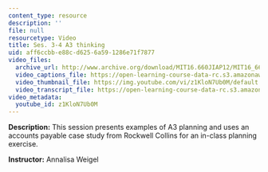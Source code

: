 ```yaml
---
content_type: resource
description: ''
file: null
resourcetype: Video
title: Ses. 3-4 A3 thinking
uid: aff6ccbb-e88c-d625-6a59-1286e71f7877
video_files:
  archive_url: http://www.archive.org/download/MIT16.660JIAP12/MIT16_660JIAP12_ses3-4_300k.mp4
  video_captions_file: https://open-learning-course-data-rc.s3.amazonaws.com/16-660j-introduction-to-lean-six-sigma-methods-january-iap-2012/961d3e6b0d0f515f993b52217bf7dba4_z1KloN7Ub0M.vtt
  video_thumbnail_file: https://img.youtube.com/vi/z1KloN7Ub0M/default.jpg
  video_transcript_file: https://open-learning-course-data-rc.s3.amazonaws.com/16-660j-introduction-to-lean-six-sigma-methods-january-iap-2012/3614b63684f73815f4f89b1c4849d9f6_z1KloN7Ub0M.pdf
video_metadata:
  youtube_id: z1KloN7Ub0M
---
```


**Description:** This session presents examples of A3 planning and uses an accounts payable case study from Rockwell Collins for an in-class planning exercise.

**Instructor:** Annalisa Weigel